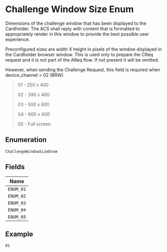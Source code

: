 
# Challenge Window Size Enum

Dimensions of the challenge window that has been displayed to the Cardholder. The ACS shall reply with content that is formatted to appropriately render in this window to provide the best possible user experience.

Preconfigured sizes are width X height in pixels of the window displayed in the Cardholder browser window. This is used only to prepare the CReq request and it is not part of the AReq flow. If not present it will be omitted.

However, when sending the Challenge Request, this field is required when device_channel = 02 (BRW).

> 01 - 250 x 400
> 
> 02 - 390 x 400
> 
> 03 - 500 x 600
> 
> 04 - 600 x 400
> 
> 05 - Full screen

## Enumeration

`ChallengeWindowSizeEnum`

## Fields

| Name |
|  --- |
| `ENUM_01` |
| `ENUM_02` |
| `ENUM_03` |
| `ENUM_04` |
| `ENUM_05` |

## Example

```
01
```

